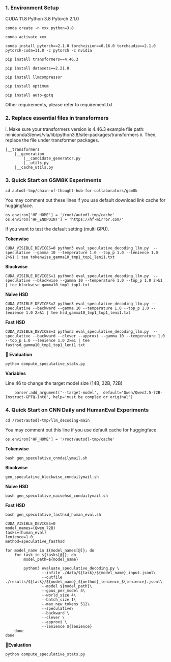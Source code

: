 ### 1. Environment Setup
CUDA 11.8
Python 3.8
Pytorch 2.1.0

```
conda create -n xxx python=3.8
```
```
conda activate xxx
```

```
conda install pytorch==2.1.0 torchvision==0.16.0 torchaudio==2.1.0 pytorch-cuda=11.8 -c pytorch -c nvidia
```

```
pip install transformers==4.46.3
```

```
pip install datasets==2.21.0
```

```
pip install llmcompressor
```

```
pip install optimum
```

```
pip install auto-gptq
```

Other requirements, please refer to requirement.txt


### 2. Replace essential files in transformers 
i. Make sure your transformers version is 4.46.3
    example file path: miniconda3/envs/vla/lib/python3.8/site-packages/transformers
ii. Then, replace the file under transformer packages.

    |__transformers
        |__generation
            |__candidate_generator.py
            |__utils.py   
        |__cache_utils.py

### 3. Quick Start on GSM8K Experiments

```
cd autodl-tmp/chain-of-thought-hub-for-collaborators/gsm8k
```

You may comment out these lines if you use default download link cache for huggingface.

```
os.environ['HF_HOME'] = '/root/autodl-tmp/cache'
os.environ['HF_ENDPOINT'] = 'https://hf-mirror.com/'
```


If you want to test the default setting (multi GPU).

**Tokenwise**
```
CUDA_VISIBLE_DEVICES=0 python3 eval_speculative_decoding_llm.py  --speculative --gamma 10 --temperature 1.0 --top_p 1.0 --lenience 1.0 2>&1 | tee tokenwise_gamma10_tmp1_top1_leni1.txt
```

**Blockwise**
```
CUDA_VISIBLE_DEVICES=1 python3 eval_speculative_decoding_llm.py  --speculative --blockwise --gamma 10 --temperature 1.0 --top_p 1.0 2>&1 | tee blockwise_gamma10_tmp1_top1.txt
```

**Naive HSD**
```
CUDA_VISIBLE_DEVICES=2 python3 eval_speculative_decoding_llm.py --speculative --backward --gamma 10 --temperature 1.0 --top_p 1.0 --lenience 1.0 2>&1 | tee hsd_gamma10_tmp1_top1_leni1.txt
```

**Fast HSD**
```
CUDA_VISIBLE_DEVICES=3 python3 eval_speculative_decoding_llm.py  --speculative --backward --clever --approxi --gamma 10 --temperature 1.0 --top_p 1.0 --lenience 1.0 2>&1 | tee fasthsd_gamma10_tmp1_top1_leni1.txt
```

**🔧 Evaluation**
```
python compute_speculative_stats.py
```

**Variables**

Line 46 to change the target model size (14B, 32B, 72B)
```
    parser.add_argument('--target-model',  default='Qwen/Qwen2.5-72B-Instruct-GPTQ-Int8', help='must be complex or original')
```

### 4. Quick Start on CNN Daily and HumanEval Experiments

```
cd /root/autodl-tmp/llm_decoding-main
```

You may comment out this line if you use default cache for huggingface.

```
os.environ['HF_HOME'] = '/root/autodl-tmp/cache'
```


**Tokenwise**
```
bash gen_speculative_cnndailymail.sh
```

**Blockwise**
```
gen_speculative_blockwise_cnndailymail.sh
```

**Naive HSD**
```
bash gen_speculative_naivehsd_cnndailymail.sh
```

**Fast HSD**
```
bash gen_speculative_fasthsd_human_eval.sh
```

```
CUDA_VISIBLE_DEVICES=0
model_names=(Qwen_72B)
tasks=(human_eval)
lenience=1.0
method=speculative_fasthsd

for model_name in ${model_names[@]}; do
    for task in ${tasks[@]}; do
        model_path=${model_name}
        
        python3 evaluate_speculative_decoding.py \
                --infile ./data/${task}/${model_name}_input.jsonl\
                --outfile ./results/${task}/${model_name}_${method}_lenience_${lenience}.jsonl\
                --model ${model_path}\
                --gpus_per_model 4\
                --world_size 4\
                --batch_size 1\
		        --max_new_tokens 512\
                --speculative\
                --backward \
                --clever \
                --approxi \
                --lenience ${lenience}
    done
done

```


**🔧Evaluation**
```
python compute_speculative_stats.py
```

